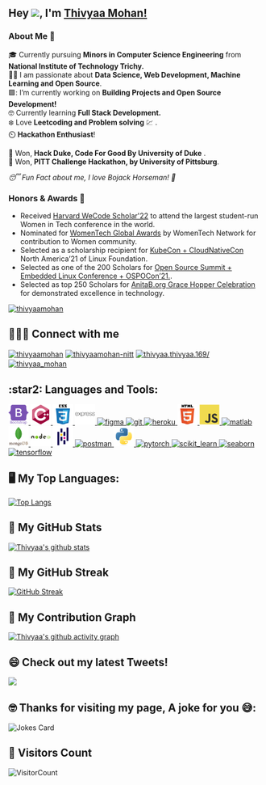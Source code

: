 ## Hey <img src="https://github.com/TheDudeThatCode/TheDudeThatCode/blob/master/Assets/Hi.gif" width="29px">, I'm [Thivyaa Mohan!](https://www.linkedin.com/in/thivyaamohan-nitt/)

### About Me 🚀
🎓 Currently pursuing **Minors in Computer Science Engineering** from **National Institute of Technology Trichy.**</br>
👨‍💻  I am passionate about **Data Science, Web Development, Machine Learning and Open Source**.</br>
🟩:  I’m currently working on **Building Projects and  Open Source Development!** <br>
:nerd_face: Currently learning **Full Stack Development.** <br>
:snowflake: Love **Leetcoding and Problem solving** 💹 .<br>
⏲️ **Hackathon Enthusiast**!<br>

🥇 Won, **Hack Duke, Code For Good By University of Duke** .<br>
🥇 Won, **PITT Challenge Hackathon, by University of Pittsburg**.<br>

*:sleeping: Fun Fact about me, I love Bojack Horseman! 🐴*

### Honors & Awards 🏅
- Received [Harvard WeCode Scholar'22](https://www.harvardwecode.com/) to attend the largest student-run Women in Tech conference in the world.
- Nominated for [WomenTech Global Awards](https://www.womentech.net/en-in/node/34312) by WomenTech Network for contribution to Women community.
- Selected as a scholarship recipient for [KubeCon + CloudNativeCon](https://events19.linuxfoundation.org/events/kubecon-cloudnativecon-north-america-2019/) North America’21 of Linux Foundation.
- Selected as one of the 200 Scholars for [Open Source Summit + Embedded Linux Conference + OSPOCon’21.](https://events.linuxfoundation.org/open-source-summit-north-america/).
- Selected as top 250 Scholars for [AnitaB.org Grace Hopper Celebration](https://ghc.anitab.org/attend/scholarships/academics/) for demonstrated excellence in technology.



<p align="left"> <a href="https://twitter.com/ThivyaaMohan" target="blank"><img src="https://img.shields.io/twitter/follow/thivyaamohan?logo=twitter&style=for-the-badge" alt="thivyaamohan" /></a> </p>

<h2 align="left"> 🧑‍🤝‍🧑 Connect with me</h2>
<p align="left">
<a href="https://twitter.com/ThivyaaMohan" target="blank"><img align="center" src="https://raw.githubusercontent.com/rahuldkjain/github-profile-readme-generator/master/src/images/icons/Social/twitter.svg" alt="thivyaamohan" height="30" width="40" /></a>
<a href="https://linkedin.com/in/thivyaamohan-nitt" target="blank"><img align="center" src="https://raw.githubusercontent.com/rahuldkjain/github-profile-readme-generator/master/src/images/icons/Social/linked-in-alt.svg" alt="thivyaamohan-nitt" height="30" width="40" /></a>
<a href="https://fb.com/thivyaa.thivyaa.169/" target="blank"><img align="center" src="https://raw.githubusercontent.com/rahuldkjain/github-profile-readme-generator/master/src/images/icons/Social/facebook.svg" alt="thivyaa.thivyaa.169/" height="30" width="40" /></a>
<a href="https://instagram.com/thivyaa_mohan" target="blank"><img align="center" src="https://raw.githubusercontent.com/rahuldkjain/github-profile-readme-generator/master/src/images/icons/Social/instagram.svg" alt="thivyaa_mohan" height="30" width="40" /></a>
</p>

<h2 align="left">:star2:	Languages and Tools:</h3>
<p align="left"> <a href="https://getbootstrap.com" target="_blank" rel="noreferrer"> <img src="https://raw.githubusercontent.com/devicons/devicon/master/icons/bootstrap/bootstrap-plain-wordmark.svg" alt="bootstrap" width="40" height="40"/> </a> <a href="https://www.w3schools.com/cpp/" target="_blank" rel="noreferrer"> <img src="https://raw.githubusercontent.com/devicons/devicon/master/icons/cplusplus/cplusplus-original.svg" alt="cplusplus" width="40" height="40"/> </a> <a href="https://www.w3schools.com/css/" target="_blank" rel="noreferrer"> <img src="https://raw.githubusercontent.com/devicons/devicon/master/icons/css3/css3-original-wordmark.svg" alt="css3" width="40" height="40"/> </a> <a href="https://expressjs.com" target="_blank" rel="noreferrer"> <img src="https://raw.githubusercontent.com/devicons/devicon/master/icons/express/express-original-wordmark.svg" alt="express" width="40" height="40"/> </a> <a href="https://www.figma.com/" target="_blank" rel="noreferrer"> <img src="https://www.vectorlogo.zone/logos/figma/figma-icon.svg" alt="figma" width="40" height="40"/> </a> <a href="https://git-scm.com/" target="_blank" rel="noreferrer"> <img src="https://www.vectorlogo.zone/logos/git-scm/git-scm-icon.svg" alt="git" width="40" height="40"/> </a> <a href="https://heroku.com" target="_blank" rel="noreferrer"> <img src="https://www.vectorlogo.zone/logos/heroku/heroku-icon.svg" alt="heroku" width="40" height="40"/> </a> <a href="https://www.w3.org/html/" target="_blank" rel="noreferrer"> <img src="https://raw.githubusercontent.com/devicons/devicon/master/icons/html5/html5-original-wordmark.svg" alt="html5" width="40" height="40"/> </a> <a href="https://developer.mozilla.org/en-US/docs/Web/JavaScript" target="_blank" rel="noreferrer"> <img src="https://raw.githubusercontent.com/devicons/devicon/master/icons/javascript/javascript-original.svg" alt="javascript" width="40" height="40"/> </a> <a href="https://www.mathworks.com/" target="_blank" rel="noreferrer"> <img src="https://upload.wikimedia.org/wikipedia/commons/2/21/Matlab_Logo.png" alt="matlab" width="40" height="40"/> </a> <a href="https://www.mongodb.com/" target="_blank" rel="noreferrer"> <img src="https://raw.githubusercontent.com/devicons/devicon/master/icons/mongodb/mongodb-original-wordmark.svg" alt="mongodb" width="40" height="40"/> </a> <a href="https://nodejs.org" target="_blank" rel="noreferrer"> <img src="https://raw.githubusercontent.com/devicons/devicon/master/icons/nodejs/nodejs-original-wordmark.svg" alt="nodejs" width="40" height="40"/> </a> <a href="https://pandas.pydata.org/" target="_blank" rel="noreferrer"> <img src="https://raw.githubusercontent.com/devicons/devicon/2ae2a900d2f041da66e950e4d48052658d850630/icons/pandas/pandas-original.svg" alt="pandas" width="40" height="40"/> </a> <a href="https://postman.com" target="_blank" rel="noreferrer"> <img src="https://www.vectorlogo.zone/logos/getpostman/getpostman-icon.svg" alt="postman" width="40" height="40"/> </a> <a href="https://www.python.org" target="_blank" rel="noreferrer"> <img src="https://raw.githubusercontent.com/devicons/devicon/master/icons/python/python-original.svg" alt="python" width="40" height="40"/> </a> <a href="https://pytorch.org/" target="_blank" rel="noreferrer"> <img src="https://www.vectorlogo.zone/logos/pytorch/pytorch-icon.svg" alt="pytorch" width="40" height="40"/> </a> <a href="https://scikit-learn.org/" target="_blank" rel="noreferrer"> <img src="https://upload.wikimedia.org/wikipedia/commons/0/05/Scikit_learn_logo_small.svg" alt="scikit_learn" width="40" height="40"/> </a> <a href="https://seaborn.pydata.org/" target="_blank" rel="noreferrer"> <img src="https://seaborn.pydata.org/_images/logo-mark-lightbg.svg" alt="seaborn" width="40" height="40"/> </a> <a href="https://www.tensorflow.org" target="_blank" rel="noreferrer"> <img src="https://www.vectorlogo.zone/logos/tensorflow/tensorflow-icon.svg" alt="tensorflow" width="40" height="40"/> </a> </p>


## :desktop_computer: My Top Languages:
[![Top Langs](https://github-readme-stats.vercel.app/api/top-langs/?username=thivyaa-web-dev&langs_count=10&layout=compact&theme=gruvbox)](https://github.com/anuraghazra/github-readme-stats)

## :pushpin: My GitHub Stats
[![Thivyaa's github stats](https://github-readme-stats.vercel.app/api?username=thivyaa-web-dev&count_private=true&show_icons=true&theme=gruvbox&include_all_commits=true)](https://github.com/anuraghazra/github-readme-stats)

## 📍 My GitHub Streak

 [![GitHub Streak](https://github-readme-streak-stats.herokuapp.com/?user=thivyaa-web-dev&currStreakNum=2FD3EB&fire=pink&sideLabels=F00&theme=nightowl)](https://git.io/streak-stats)

## 🚩 My Contribution Graph
      
[![Thivyaa's github activity graph](https://activity-graph.herokuapp.com/graph?username=thivyaa-web-dev&theme=react-dark)](https://github.com/thivyaa-web-dev/github-readme-activity-graph)

## 😄 Check out my latest Tweets!

<a href="https://github.com/thivyaa-web-dev/github-readme-twitter">
<img align="centre" src="https://github-readme-twitter.gazf.vercel.app/api?id=thivyaamohan&layout=wide&show_reply=off&show_retweet=off" />
</a>

## :nerd_face: Thanks for visiting my page, A joke for you 😅: 
<img src="https://readme-jokes.vercel.app/api" alt="Jokes Card" />


<div align = "left">
 
## :muscle:	 Visitors Count
![VisitorCount](https://profile-counter.glitch.me/{thivyaa-web-dev}/count.svg)

</div>








